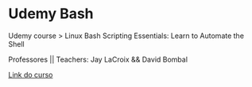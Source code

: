 # Udemy Bash
Udemy course > Linux Bash Scripting Essentials: Learn to Automate the Shell <br>

Professores || Teachers: Jay LaCroix && David Bombal

[Link do curso](https://www.udemy.com/course/linux-bash-scripting-essentials/)
